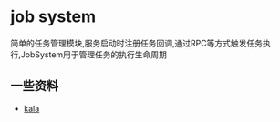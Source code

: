 # job system

简单的任务管理模块,服务启动时注册任务回调,通过RPC等方式触发任务执行,JobSystem用于管理任务的执行生命周期

## 一些资料

- [kala](https://github.com/ajvb/kala)